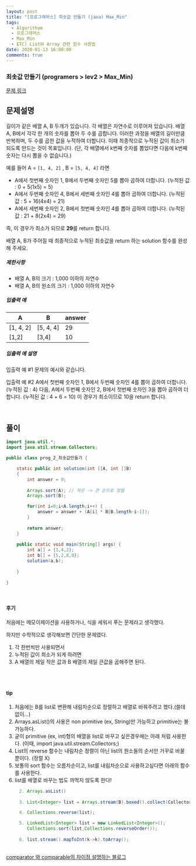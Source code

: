 ```yaml
---
layout: post
title: "[프로그래머스] 최솟값 만들기 (java) Max_Min"
tags:
  - Algorithum
  - 프로그래머스
  - Max_Min
  - ETC) List와 Array 관련 함수 사용법
date: 2020-01-13 16:00:00
comments: true
---
```




### 최솟값 만들기 (programers > lev2 > Max_Min)

[문제 링크](https://programmers.co.kr/learn/courses/30/lessons/12941 )

## 문제설명 

길이가 같은 배열 A, B 두개가 있습니다. 각 배열은 자연수로 이루어져 있습니다.
배열 A, B에서 각각 한 개의 숫자를 뽑아 두 수를 곱합니다. 이러한 과정을 배열의 길이만큼 반복하며, 두 수를 곱한 값을 누적하여 더합니다. 이때 최종적으로 누적된 값이 최소가 되도록 만드는 것이 목표입니다. (단, 각 배열에서 k번째 숫자를 뽑았다면 다음에 k번째 숫자는 다시 뽑을 수 없습니다.)

예를 들어 A = `[1, 4, 2]` , B = `[5, 4, 4]` 라면

- A에서 첫번째 숫자인 1, B에서 두번째 숫자인 5를 뽑아 곱하여 더합니다. (누적된 값 : 0 + 5(1x5) = 5)
- A에서 두번째 숫자인 4, B에서 세번째 숫자인 4를 뽑아 곱하여 더합니다. (누적된 값 : 5 + 16(4x4) = 21)
- A에서 세번째 숫자인 2, B에서 첫번째 숫자인 4를 뽑아 곱하여 더합니다. (누적된 값 : 21 + 8(2x4) = 29)

즉, 이 경우가 최소가 되므로 **29**를 return 합니다.

배열 A, B가 주어질 때 최종적으로 누적된 최솟값을 return 하는 solution 함수를 완성해 주세요.

##### 제한사항

- 배열 A, B의 크기 : 1,000 이하의 자연수
- 배열 A, B의 원소의 크기 : 1,000 이하의 자연수

##### 입출력 예

| A         | B         | answer |
| --------- | --------- | ------ |
| [1, 4, 2] | [5, 4, 4] | 29     |
| [1,2]     | [3,4]     | 10     |

##### 입출력 예 설명

입출력 예 #1
문제의 예시와 같습니다.

입출력 예 #2
A에서 첫번째 숫자인 1, B에서 두번째 숫자인 4를 뽑아 곱하여 더합니다. (누적된 값 : 4) 다음, A에서 두번째 숫자인 2, B에서 첫번째 숫자인 3을 뽑아 곱하여 더합니다. (누적된 값 : 4 + 6 = 10)
이 경우가 최소이므로 10을 return 합니다.

<br>

## 풀이

```java
import java.util.*;
import java.util.stream.Collectors;

public class prog_2_최솟값만들기 {

    static public int solution(int []A, int []B)
    {
        int answer = 0;
        
        Arrays.sort(A); // 작은 -> 큰 순으로 정렬
        Arrays.sort(B);

        for(int i=0;i<A.length;i++) {
        	answer = answer + (A[i] * B[B.length-i-1]);
        }
        
        return answer;
    }
    
    public static void main(String[] args) {
		int a[] = {1,4,2};
		int b[] = {5,2,8,0};
		solution(a,b);
    	
	}
	
}
```

<br>

#### 후기

처음에는 메모이제이션을 사용하거나, 식을 세워서 푸는 문제라고 생각했다.

하지만 수학적으로 생각해보면 간단한 문제였다.

1. 각 한번씩만 사용되면서 
2. 누적된 값이 최소가 되게 하려면
3. A 배열의 제일 작은 값과 B 배열의 제일 큰값을 곱해주면 된다.

<br>

<br>

#### tip

1. 처음에는 B를 list로 변환해 내림차순으로 정렬하고 배열로 바꿔주려고 했다.(쓸데없이...)
2. Arrays.asList()의 사용은 non primitive (ex, String)만 가능하고 primitive는 불가능하다.
3. 굳이 primitive (ex, int)형의 배열을 list로 바꾸고 싶은경우에는 아래 처럼 사용한다. (이때, import java.util.stream.Collectors;)
4. List의 reverse 함수는 내림차순 정렬이 아닌 list의 원소들의 순서만 거꾸로 바꿀 뿐이다. (정렬 X)
5. 보통의 sort 함수는 오름차순이고, list를 내림차순으로 사용하고싶다면 아래의 함수를 사용한다.
6.  list를 배열로 바꾸는 법도 까먹지 않도록 한다!


```java
     2. Arrays.asList()
         
     3. List<Integer> list = Arrays.stream(B).boxed().collect(Collectors.toList());             -> 필수! import java.util.stream.Collectors;

     4. Collections.reverse(list);

     5. LinkedList<Integer> list = new LinkedList<Integer>();
        Collections.sort(list,Collections.reverseOrder());
 
     6. list.stream().mapToInt(k->k).toArray();
       
```

[comparator 와 comparable의 차이점 설명하는 블로그](https://cwondev.tistory.com/15 )




<br>